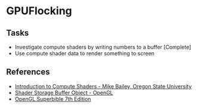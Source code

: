 # GPUFlocking

## Tasks
* Investigate compute shaders by writing numbers to a buffer [Complete]
* Use compute shader data to render something to screen

## References
* [Introduction to Compute Shaders - Mike Bailey, Oregon State University](http://web.engr.oregonstate.edu/~mjb/cs575/Handouts/compute.shader.2pp.pdf)
* [Shader Storage Buffer Object - OpenGL](https://www.khronos.org/opengl/wiki/Shader_Storage_Buffer_Object)
* [OpenGL Superbible 7th Edition](https://f.usemind.org/files/b/1/UseMind.ORG_comprehensive-tutorial-and-reference_2015__.pdf)
